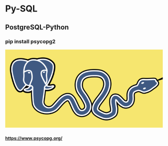 #  Py-SQL

## PostgreSQL-Python
### pip install psycopg2

![alt text](img/POSTGRESQL.png)
#### https://www.psycopg.org/
